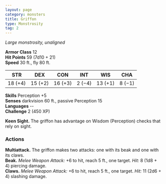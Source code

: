 ```yaml
---
layout: page
category: monsters
title: Griffon
type: Monstrosity
tag: 2
---
```

_Large monstrosity, unaligned_

**Armor Class** 12    
**Hit Points** 59 (7d10 + 21)    
**Speed** 30 ft., fly 80 ft. 

| STR     | DEX     | CON     | INT     | WIS     | CHA     |
|---------|---------|---------|---------|---------|---------|
| 18 (+4) | 15 (+2) | 16 (+3) | 2 (−4)  | 13 (+1) | 8 (−1)  |

**Skills** Perception +5    
**Senses** darkvision 60 ft., passive Perception 15    
**Languages** --    
**Challenge** 2 (450 XP)

**Keen Sight.** The griffon has advantage on Wisdom (Perception) checks that rely on sight. 

### Actions 
**Multiattack.** The griffon makes two attacks: one with its beak and one with its claws.    
**Beak.** _Melee Weapon Attack:_ +6 to hit, reach 5 ft., one target. _Hit:_ 8 (1d8 + 4) piercing damage.    
**Claws.** _Melee Weapon Attack:_ +6 to hit, reach 5 ft., one target. _Hit:_ 11 (2d6 + 4) slashing damage.
